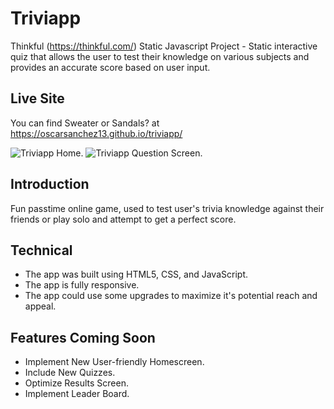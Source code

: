 # Triviapp
Thinkful (https://thinkful.com/) Static Javascript Project - Static interactive quiz that allows the user to test their knowledge on various subjects and provides an accurate score based on user input. 

## Live Site
You can find Sweater or Sandals? at https://oscarsanchez13.github.io/triviapp/

![Triviapp Home.](https://github.com/oscarsanchez13/triviapp/blob/master/sc1.PNG)
![Triviapp Question Screen.](https://github.com/oscarsanchez13/triviapp/blob/master/sc2.PNG)

## Introduction
Fun passtime online game, used to test user's trivia knowledge against their friends or play solo and attempt to get a perfect score.

## Technical
* The app was built using HTML5, CSS, and JavaScript.
* The app is fully responsive.
* The app could use some upgrades to maximize it's potential reach and appeal.

## Features Coming Soon
* Implement New User-friendly Homescreen.
* Include New Quizzes.
* Optimize Results Screen.
* Implement Leader Board.
